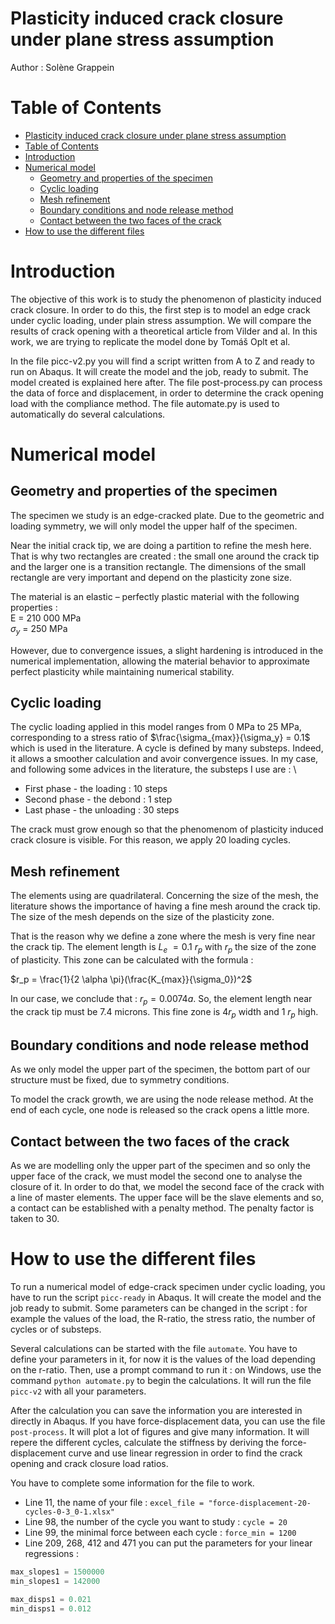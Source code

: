 # Plasticity induced crack closure under plane stress assumption

Author :  Solène Grappein

# Table of Contents

- [Plasticity induced crack closure under plane stress assumption](#plasticity-induced-crack-closure-under-plane-stress-assumption)
- [Table of Contents](#table-of-contents)
- [Introduction](#introduction)
- [Numerical model](#numerical-model)
  - [Geometry and properties of the specimen](#geometry-and-properties-of-the-specimen)
  - [Cyclic loading](#cyclic-loading)
  - [Mesh refinement](#mesh-refinement)
  - [Boundary conditions and node release method](#boundary-conditions-and-node-release-method)
  - [Contact between the two faces of the crack](#contact-between-the-two-faces-of-the-crack)
- [How to use the different files](#how-to-use-the-different-files)

# Introduction

The objective of this work is to study the phenomenon of plasticity induced crack closure. In order to do this, the first step is to model an edge crack under cyclic loading, under plain stress assumption. We will compare the results of crack opening with a theoretical article from Vilder and al. In this work, we are trying to replicate the model done by Tomáš Oplt et al.

In the file picc-v2.py you will find a script written from A to Z and ready to run on Abaqus. It will create the model and the job, ready to submit. The model created is explained here after. The file post-process.py can process the data of force and displacement, in order to determine the crack opening load with the compliance method. The file automate.py is used to automatically do several calculations.

# Numerical model

## Geometry and properties of the specimen

The specimen we study is an edge-cracked plate. Due to the geometric and loading symmetry, we will only model the upper half of the specimen.

Near the initial crack tip, we are doing a partition to refine the mesh here. That is why two rectangles are created : the small one around the crack tip and the larger one is a transition rectangle. The dimensions of the small rectangle are very important and depend on the plasticity zone size.

The material is an elastic – perfectly plastic material with the following properties : \
E = 210 000 MPa \
$\sigma_y$ = 250 MPa

However, due to convergence issues, a slight hardening is introduced in the numerical implementation, allowing the material behavior to approximate perfect plasticity while maintaining numerical stability.


## Cyclic loading

The cyclic loading applied in this model ranges from 0 MPa to 25 MPa, corresponding to a stress ratio of $\frac{\sigma_{max}}{\sigma_y} = 0.1$ which is used in the literature. A cycle is defined by many substeps. Indeed, it allows a smoother calculation and avoir convergence issues. In my case, and following some advices in the literature, the substeps I use are : \

- First phase - the loading : 10 steps 
- Second phase - the debond : 1 step
- Last phase - the unloading : 30 steps

The crack must grow enough so that the phenomenom of plasticity induced crack closure is visible. For this reason, we apply 20 loading cycles.


## Mesh refinement


The elements using are quadrilateral. Concerning the size of the mesh, the literature shows the importance of having a fine mesh around the crack tip. The size of the mesh depends on the size of the plasticity zone. 

That is the reason why we define a zone where the mesh is very fine near the crack tip. The element length is $L_e$ $= 0.1$ $r_p$ with $r_p$ the size of the zone of plasticity. This zone can be calculated with the formula : 

$r_p = \frac{1}{2 \alpha \pi}(\frac{K_{max}}{\sigma_0})^2$

In our case, we conclude that : $r_p = 0.0074 a$. So, the element length near the crack tip must be 7.4 microns. This fine zone is $4 r_p$ width and 1 $r_p$ high. 


## Boundary conditions and node release method

As we only model the upper part of the specimen, the bottom part of our structure must be fixed, due to symmetry conditions.

To model the crack growth, we are using the node release method. At the end of each cycle, one node is released so the crack opens a little more. 


## Contact between the two faces of the crack

As we are modelling only the upper part of the specimen and so only the upper face of the crack, we must model the second one to analyse the closure of it. In order to do that, we model the second face of the crack with a line of master elements. The upper face will be the slave elements and so, a contact can be established with a penalty method. The penalty factor is taken to 30.


# How to use the different files

To run a numerical model of edge-crack specimen under cyclic loading, you have to run the script `picc-ready` in Abaqus. It will create the model and the job ready to submit. Some parameters can be changed in the script : for example the values of the load, the R-ratio, the stress ratio, the number of cycles or of substeps. 

Several calculations can be started with the file `automate`. You have to define your parameters in it, for now it is the values of the load depending on the r-ratio. Then, use a prompt command to run it : on Windows, use the command `python automate.py` to begin the calculations. It will run the file `picc-v2` with all your parameters.

After the calculation you can save the information you are interested in directly in Abaqus. If you have force-displacement data, you can use the file `post-process`. It will plot a lot of figures and give many information. It will repere the different cycles, calculate the stiffness by deriving the force-displacement curve and use linear regression in order to find the crack opening and crack closure load ratios.

You have to complete some information for the file to work. 

- Line 11, the name of your file : `excel_file = "force-displacement-20-cycles-0-3_0-1.xlsx"`
- Line 98, the number of the cycle you want to study : `cycle = 20`
- Line 99, the minimal force between each cycle : `force_min = 1200`
- Line 209, 268, 412 and 471 you can put the parameters for your linear regressions : 
```python
max_slopes1 = 1500000
min_slopes1 = 142000

max_disps1 = 0.021
min_disps1 = 0.012
```



